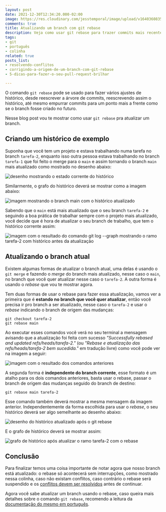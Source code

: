 ```yaml
---
layout: post
date: 2021-12-30T12:34:20.000-02:00
image: https://res.cloudinary.com/jesstemporal/image/upload/v1640360835/covers/colinha_igmf4s.png
comments: true
title: Atualizando um branch com git rebase
description: Veja como usar git rebase para trazer commits mais recentes para o branch atual
tags:
- git
- português
- colinha
related: true
posts_list:
- resolvendo-conflitos
- corrigindo-a-origem-de-um-branch-com-git-rebase
- 5-dicas-para-fazer-o-seu-pull-request-brilhar

---
```

O comando `git rebase` pode se usado para fazer vários ajustes de histórico, desde reescrever a árvore de commits, reescrevendo assim o histórico, até mesmo empurrar commits para um ponto mais a frente como se o branch fosse criado no futuro.

Nesse blog post vou te mostrar como usar `git rebase` pra atualizar um branch.

## Criando um histórico de exemplo

Suponha que você tem um projeto e estava trabalhando numa tarefa no branch `tarefa-2`, enquanto isso outra pessoa estava trabalhando no branch `tarefa-1` que foi feito o merge para o `main` e assim tornando o branch `main` mais atualizado como mostrado no desenho abaixo:

![desenho mostrando o estado corrente do histórico](https://res.cloudinary.com/jesstemporal/image/upload/v1640897681/git-rebase-ajustar-origem/git-rebase-origem-fig-11_vges0f.jpg)

Similarmente, o grafo do histórico deverá se mostrar como a imagem abaixo:

![imagem mostrando o branch main com o histórico atualizado](https://res.cloudinary.com/jesstemporal/image/upload/v1640876611/git-rebase-ajustar-origem/git-rebase-origem-fig-8_ysghfo.png)

Sabendo que o `main` está mais atualizado que o seu branch `tarefa-2` e seguindo a boa prática de trabalhar sempre com o projeto mais atualizado, você decide que é hora de atualizar o seu branch de trabalho, que tem o histórico corrente assim:

![imagem com o resultado do comando git log --graph mostrando o ramo tarefa-2 com histórico antes da atualização](https://res.cloudinary.com/jesstemporal/image/upload/v1640805545/git-rebase-ajustar-origem/git-rebase-origem-fig-7_feft7i.png)

## Atualizando o branch atual

Existem algumas formas de atualizar o branch atual, uma delas é usando o `git merge` e fazendo o _merge_ do branch mais atualizado, nesse caso o `main`, no branch que você quer atualizar nesse caso o `tarefa-2`. A outra forma é usando o _rebase_ que vou te mostrar agora.

Tem duas formas de usar o rebase para fazer essa atualização, vamos ver a primeira que é **estando no branch que você quer atualizar**, então você precisa ir pro branch a ser atualizado, nesse caso o `tarefa-2` e usar o _rebase_ indicando o branch de origem das mudanças:

```console
git checkout tarefa-2
git rebase main
```
Ao executar esses comandos você verá no seu terminal a mensagem avisando que a atualização foi feita com sucesso *"Successfully rebased and updated refs/heads/tarefa-2."* (ou *"Rebase e atualização das refs/heads/tarefa-2 bem sucedida."* em tradução livre) como você pode ver na imagem a seguir:

![imagem com o resultado dos comandos anteriores](https://res.cloudinary.com/jesstemporal/image/upload/v1640877571/git-rebase-ajustar-origem/git-rebase-origem-fig-9_nvgb57.png)

A segunda forma é **independente do branch corrente**, esse formato é um atalho para os dois comandos anteriores, basta usar o rebase, passar o branch de origem das mudanças seguido do branch de destino:

```console
git rebase main tarefa-2
```

Esse comando também deverá mostrar a mesma mensagem da imagem anterior. Independentemente da forma escolhida para usar o *rebase*, o seu histórico deverá ser algo semelhante ao desenho abaixo:

![desenho do histórico atualizado após o git rebase](https://res.cloudinary.com/jesstemporal/image/upload/v1640897681/git-rebase-ajustar-origem/git-rebase-origem-fig-12_vsuwxf.jpg)

E o grafo de histórico deverá se mostrar assim:

![grafo de histórico após atualizar o ramo tarefa-2 com o rebase](https://res.cloudinary.com/jesstemporal/image/upload/v1640877571/git-rebase-ajustar-origem/git-rebase-origem-fig-10_xpubsn.png)

## Conclusão

Para finalizar temos uma coisa importante de notar agora que nosso branch está atualizado: o rebase só acontecerá sem interrupções, como mostrado nessa colinha, caso não existam conflitos, caso contrário o rebase será suspendido e os [conflitos devem ser resolvidos](https://jtemporal.com/resolvendo-conflitos/) antes de continuar.

Agora você sabe atualizar um branch usando o rebase, caso queira mais detalhes sobre o comando `git rebase`, recomendo a leitura da [documentação do mesmo em português](https://git-scm.com/docs/git-rebase/pt_BR). 
